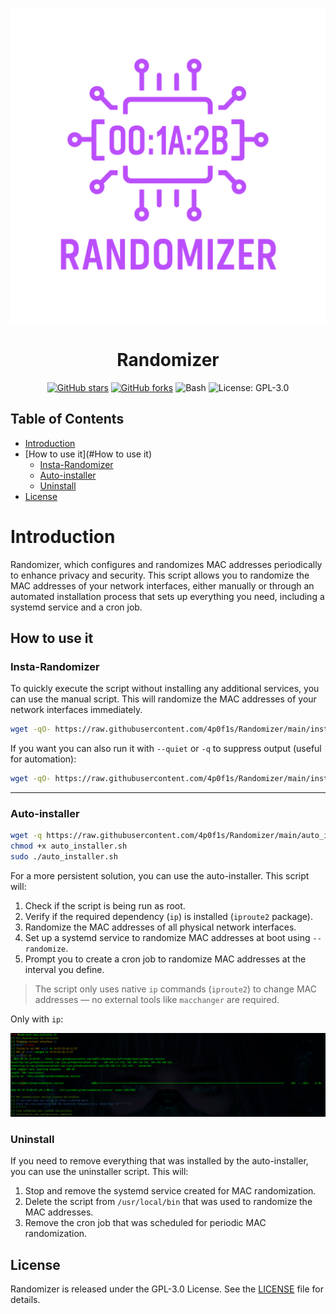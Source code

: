 ![Logo](img/logo.png)

<h1 align="center">Randomizer</h1>

<p align="center">
  <a href="https://github.com/4p0f1s/Randomizer/stargazers"><img alt="GitHub stars" src="https://img.shields.io/github/stars/4p0f1s/Randomizer?style=flat&logo=github"></a>
  <a href="https://github.com/4p0f1s/Randomizer/forks"><img alt="GitHub forks" src="https://img.shields.io/github/forks/4p0f1s/Randomizer?style=flat&logo=github"></a>
  <img alt="Bash" src="https://img.shields.io/badge/Bash-green">
  <img alt="License: GPL-3.0" src="https://img.shields.io/badge/license-GPL-green">
</p>

## Table of Contents

- [Introduction](#Introduction)
- [How to use it](#How to use it)
  -  [Insta-Randomizer](#Insta-Randomizer)
  -  [Auto-installer](#Auto-installer)
  -  [Uninstall](#Uninstall)
- [License](#License)

# Introduction

Randomizer, which configures and randomizes MAC addresses periodically to enhance privacy and security.
This script allows you to randomize the MAC addresses of your network interfaces, either manually or through an automated installation process that sets up everything you need, including a systemd service and a cron job.

## How to use it

### Insta-Randomizer

To quickly execute the script without installing any additional services, you can use the manual script. This will randomize the MAC addresses of your network interfaces immediately.

```sh
wget -qO- https://raw.githubusercontent.com/4p0f1s/Randomizer/main/insta_randomizer.sh | sudo bash
```
If you want you can also run it with `--quiet` or `-q` to suppress output (useful for automation):
```sh
wget -qO- https://raw.githubusercontent.com/4p0f1s/Randomizer/main/insta_randomizer.sh | sudo bash -s -- -q
```

---

### Auto-installer

```sh
wget -q https://raw.githubusercontent.com/4p0f1s/Randomizer/main/auto_installer.sh
chmod +x auto_installer.sh
sudo ./auto_installer.sh
```

For a more persistent solution, you can use the auto-installer.
This script will:

1. Check if the script is being run as root.
2. Verify if the required dependency (`ip`) is installed (`iproute2` package).
3. Randomize the MAC addresses of all physical network interfaces.
4. Set up a systemd service to randomize MAC addresses at boot using `--randomize`.
5. Prompt you to create a cron job to randomize MAC addresses at the interval you define.

> The script only uses native `ip` commands (`iproute2`) to change MAC addresses — no external tools like `macchanger` are required.

Only with `ip`:

![Auto installer](img/execution.png)

### Uninstall

If you need to remove everything that was installed by the auto-installer, you can use the uninstaller script.
This will:

1. Stop and remove the systemd service created for MAC randomization. 
2. Delete the script from `/usr/local/bin` that was used to randomize the MAC addresses. 
3. Remove the cron job that was scheduled for periodic MAC randomization.


## License

Randomizer is released under the GPL-3.0 License. See the [LICENSE](https://github.com/4p0f1s/Randomizer/blob/main/LICENSE) file for details.

